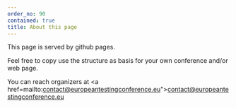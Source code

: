 ```yaml
---
order_no: 90
contained: true
title: About this page
---
```

This page is served by github pages.

Feel free to copy use the structure as basis for your own conference and/or web page.

You can reach organizers at <a href=mailto:contact@europeantestingconference.eu">contact@europeantestingconference.eu</a>
